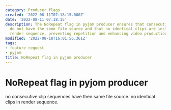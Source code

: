 ```yaml
---
category: Producer flags
created: '2022-08-11T07:18:15.000Z'
date: '2022-08-11 07:18:15'
description: The NoRepeat flag in pyjom producer ensures that consecutive clip sequences
  do not have the same file source and that no identical clips are included in the
  render sequence, preventing repetition and enhancing video production quality.
modified: '2022-08-18T16:01:56.361Z'
tags:
- feature request
- pyjom
title: NoRepeat flag in pyjom producer
---
```


# NoRepeat flag in pyjom producer

no consecutive clip sequences have then same file source.
no identical clips in render sequence.
